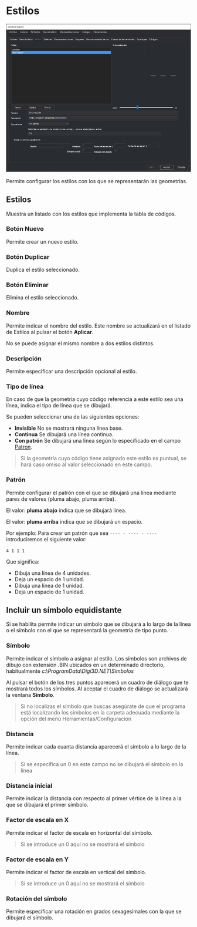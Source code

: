 # Estilos

![Editor de tablas de códigos mostrando la pestaña Estilos](../../../../.gitbook/assets/pestanaestilos.png)

Permite configurar los estilos con los que se representarán las geometrías.

## Estilos

Muestra un listado con los estilos que implementa la tabla de códigos.

### Botón Nuevo

Permite crear un nuevo estilo.

### Botón Duplicar

Duplica el estilo seleccionado.

### Botón Eliminar

Elimina el estilo seleccionado.

### Nombre

Permite indicar el nombre del estilo. Este nombre se actualizará en el listado de Estilos al pulsar el botón **Aplicar**.

No se puede asignar el mismo nombre a dos estilos distintos.

### Descripción

Permite especificar una descripción opcional al estilo.

### Tipo de línea

En caso de que la geometría cuyo código referencia a este estilo sea una línea, indica el tipo de línea que se dibujará.

Se pueden seleccionar una de las siguientes opciones:

* **Invisible** No se mostrará ninguna línea base.
* **Continua** Se dibujará una línea continua.
* **Con patrón** Se dibujará una línea según lo especificado en el campo [Patron](estilos.md#patron).

> Si la geometría cuyo código tiene asignado este estilo es puntual, se hará caso omiso al valor seleccionado en este campo.

### Patrón

Permite configurar el patrón con el que se dibujará una línea mediante pares de valores (pluma abajo, pluma arriba).

El valor: **pluma abajo** indica que se dibujará línea.

El valor: **pluma arriba** indica que se dibujará un espacio.

Por ejemplo: Para crear un patrón que sea `---- - ---- - ----`introduciremos el siguiente valor:

```
4 1 1 1
```

Que significa:

* Dibuja una línea de 4 unidades.
* Deja un espacio de 1 unidad.
* Dibuja una línea de 1 unidad.
* Deja un espacio de 1 unidad.

## Incluir un símbolo equidistante

Si se habilita permite indicar un símbolo que se dibujará a lo largo de la línea o el símbolo con el que se representará la geometría de tipo punto.

### Símbolo

Permite indicar el símbolo a asignar al estilo. Los símbolos son archivos de dibujo con extensión .BIN ubicados en un determinado directorio, habitualmente _c:\ProgramData\Digi3D.NET\Símbolos_

Al pulsar el botón de los tres puntos aparecerá un cuadro de diálogo que te mostrará todos los símbolos. Al aceptar el cuadro de diálogo se actualizará la ventana **Símbolo**.

> Si no localizas el símbolo que buscas asegúrate de que el programa está localizando los símbolos en la carpeta adecuada mediante la opción del menú Herramientas/Configuración

### Distancia

Permite indicar cada cuanta distancia aparecerá el símbolo a lo largo de la línea.

> Si se especifica un 0 en este campo no se dibujará el símbolo en la línea

### Distancia inicial

Permite indicar la distancia con respecto al primer vértice de la línea a la que se dibujará el primer símbolo.

### Factor de escala en X

Permite indicar el factor de escala en horizontal del símbolo.

> Si se introduce un 0 aquí no se mostrará el símbolo

### Factor de escala en Y

Permite indicar el factor de escala en vertical del símbolo.

> Si se introduce un 0 aquí no se mostrará el símbolo

### Rotación del símbolo

Permite especificar una rotación en grados sexagesimales con la que se dibujará el símbolo.
